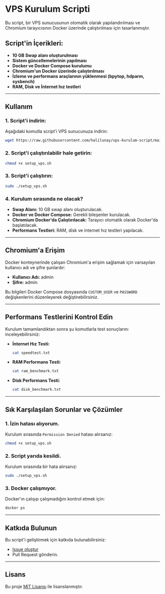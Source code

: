 
# VPS Kurulum Scripti

Bu script, bir VPS sunucusunun otomatik olarak yapılandırılması ve Chromium tarayıcısının Docker üzerinde çalıştırılması için tasarlanmıştır.

## Script'in İçerikleri:
- **10 GB Swap alanı oluşturulması**
- **Sistem güncellemelerinin yapılması**
- **Docker ve Docker Compose kurulumu**
- **Chromium'un Docker üzerinde çalıştırılması**
- **İzleme ve performans araçlarının yüklenmesi (bpytop, hdparm, sysbench)**
- **RAM, Disk ve İnternet hız testleri**

---

## Kullanım

### 1. Script'i indirin:
Aşağıdaki komutla script'i VPS sunucunuza indirin:
```bash
wget https://raw.githubusercontent.com/halilunay/vps-kurulum-script/main/setup_vps.sh
```

### 2. Script'i çalıştırılabilir hale getirin:
```bash
chmod +x setup_vps.sh
```

### 3. Script'i çalıştırın:
```bash
sudo ./setup_vps.sh
```

### 4. Kurulum sırasında ne olacak?
- **Swap Alanı:** 10 GB swap alanı oluşturulacak.
- **Docker ve Docker Compose:** Gerekli bileşenler kurulacak.
- **Chromium Docker'da Çalıştırılacak:** Tarayıcı otomatik olarak Docker'da başlatılacak.
- **Performans Testleri:** RAM, disk ve internet hız testleri yapılacak.

---

## Chromium'a Erişim

Docker konteynerinde çalışan Chromium'a erişim sağlamak için varsayılan kullanıcı adı ve şifre şunlardır:

- **Kullanıcı Adı:** admin
- **Şifre:** admin

Bu bilgileri Docker Compose dosyasında `CUSTOM_USER` ve `PASSWORD` değişkenlerini düzenleyerek değiştirebilirsiniz.

---

## Performans Testlerini Kontrol Edin

Kurulum tamamlandıktan sonra şu komutlarla test sonuçlarını inceleyebilirsiniz:

- **İnternet Hız Testi:**
  ```bash
  cat speedtest.txt
  ```

- **RAM Performans Testi:**
  ```bash
  cat ram_benchmark.txt
  ```

- **Disk Performans Testi:**
  ```bash
  cat disk_benchmark.txt
  ```

---

## Sık Karşılaşılan Sorunlar ve Çözümler

### 1. İzin hatası alıyorum.
Kurulum sırasında `Permission Denied` hatası alırsanız:
```bash
chmod +x setup_vps.sh
```

### 2. Script yarıda kesildi.
Kurulum sırasında bir hata alırsanız:
```bash
sudo ./setup_vps.sh
```

### 3. Docker çalışmıyor.
Docker'ın çalışıp çalışmadığını kontrol etmek için:
```bash
docker ps
```

---

## Katkıda Bulunun

Bu script'i geliştirmek için katkıda bulunabilirsiniz:
- [Issue oluştur](https://github.com/halilunay/vps-kurulum-script/issues)
- Pull Request gönderin.

---

## Lisans

Bu proje [MIT Lisansı](LICENSE) ile lisanslanmıştır.
